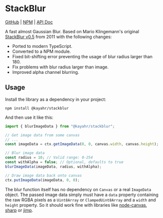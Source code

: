 StackBlur
=========

[GitHub] | [NPM] | [API Doc]

A fast almost Gaussian Blur. Based on Mario Klingemann's original [StackBlur v0.5](http://web.archive.org/web/20110707030516/http://www.quasimondo.com/StackBlurForCanvas/StackBlur.js) from 2011 with the following changes:

* Ported to modern TypeScript.
* Converted to a NPM module.
* Fixed bit-shifting error preventing the usage of blur radius larger than 180.
* Fix problems with blur radius larger than image.
* Improved alpha channel blurring.

Usage
-----

Install the library as a dependency in your project:

```
npm install @kayahr/stackblur
```

And then use it like this:

```typescript
import { blurImageData } from "@kayahr/stackblur";

// Get image data from some canvas
// ...
const imageData = ctx.getImageData(0, 0, canvas.width, canvas.height);

// Blur image data
const radius = 10; // Valid range: 0-254
const withAlpha = false; // Optional, defaults to true
blurImageData(imageData, radius, withAlpha);

// Draw image data back onto canvas
ctx.putImageData(imageData, 0, 0);
```

The blur function itself has no dependency on `Canvas` or a real `ImageData` object. The passed image data simply must have a `data` property containing the raw RGBA pixels as a `Uint8Array` or `ClampedUint8Array` and a `width` and `height` property. So it should work fine with libraries like [node-canvas], [sharp] or [jimp].

[API Doc]: https://kayahr.github.io/stackblur/
[GitHub]: https://github.com/kayahr/stackblur
[NPM]: https://www.npmjs.com/package/@kayahr/stackblur
[node-canvas]: https://www.npmjs.com/package/canvas
[sharp]: https://www.npmjs.com/package/sharp
[jimp]: https://www.npmjs.com/package/jimp
